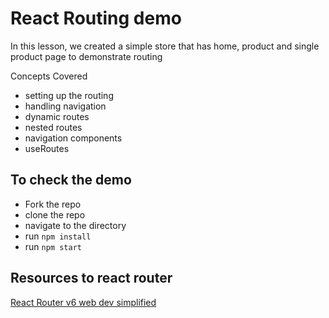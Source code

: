 # React Routing demo
In this lesson, we created a simple store that has home, product and single product page to demonstrate routing 

Concepts Covered
- setting up the routing
- handling navigation
- dynamic routes
- nested routes
- navigation components
- useRoutes

## To check the demo
- Fork the repo
- clone the repo
- navigate to the directory
- run `npm install`
- run `npm start`
## Resources to react router
[React Router v6 web dev simplified](https://blog.webdevsimplified.com/2022-07/react-router/)
